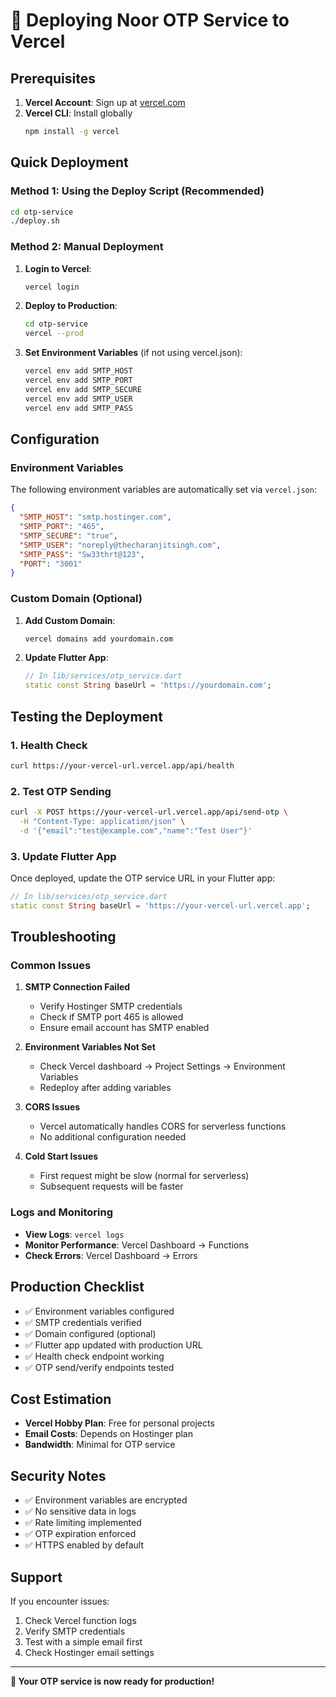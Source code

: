# 🚀 Deploying Noor OTP Service to Vercel

## Prerequisites

1. **Vercel Account**: Sign up at [vercel.com](https://vercel.com)
2. **Vercel CLI**: Install globally
   ```bash
   npm install -g vercel
   ```

## Quick Deployment

### Method 1: Using the Deploy Script (Recommended)

```bash
cd otp-service
./deploy.sh
```

### Method 2: Manual Deployment

1. **Login to Vercel**:
   ```bash
   vercel login
   ```

2. **Deploy to Production**:
   ```bash
   cd otp-service
   vercel --prod
   ```

3. **Set Environment Variables** (if not using vercel.json):
   ```bash
   vercel env add SMTP_HOST
   vercel env add SMTP_PORT
   vercel env add SMTP_SECURE
   vercel env add SMTP_USER
   vercel env add SMTP_PASS
   ```

## Configuration

### Environment Variables

The following environment variables are automatically set via `vercel.json`:

```json
{
  "SMTP_HOST": "smtp.hostinger.com",
  "SMTP_PORT": "465",
  "SMTP_SECURE": "true",
  "SMTP_USER": "noreply@thecharanjitsingh.com",
  "SMTP_PASS": "Sw33thrt@123",
  "PORT": "3001"
}
```

### Custom Domain (Optional)

1. **Add Custom Domain**:
   ```bash
   vercel domains add yourdomain.com
   ```

2. **Update Flutter App**:
   ```dart
   // In lib/services/otp_service.dart
   static const String baseUrl = 'https://yourdomain.com';
   ```

## Testing the Deployment

### 1. Health Check
```bash
curl https://your-vercel-url.vercel.app/api/health
```

### 2. Test OTP Sending
```bash
curl -X POST https://your-vercel-url.vercel.app/api/send-otp \
  -H "Content-Type: application/json" \
  -d '{"email":"test@example.com","name":"Test User"}'
```

### 3. Update Flutter App
Once deployed, update the OTP service URL in your Flutter app:

```dart
// In lib/services/otp_service.dart
static const String baseUrl = 'https://your-vercel-url.vercel.app';
```

## Troubleshooting

### Common Issues

1. **SMTP Connection Failed**
   - Verify Hostinger SMTP credentials
   - Check if SMTP port 465 is allowed
   - Ensure email account has SMTP enabled

2. **Environment Variables Not Set**
   - Check Vercel dashboard → Project Settings → Environment Variables
   - Redeploy after adding variables

3. **CORS Issues**
   - Vercel automatically handles CORS for serverless functions
   - No additional configuration needed

4. **Cold Start Issues**
   - First request might be slow (normal for serverless)
   - Subsequent requests will be faster

### Logs and Monitoring

- **View Logs**: `vercel logs`
- **Monitor Performance**: Vercel Dashboard → Functions
- **Check Errors**: Vercel Dashboard → Errors

## Production Checklist

- ✅ Environment variables configured
- ✅ SMTP credentials verified
- ✅ Domain configured (optional)
- ✅ Flutter app updated with production URL
- ✅ Health check endpoint working
- ✅ OTP send/verify endpoints tested

## Cost Estimation

- **Vercel Hobby Plan**: Free for personal projects
- **Email Costs**: Depends on Hostinger plan
- **Bandwidth**: Minimal for OTP service

## Security Notes

- ✅ Environment variables are encrypted
- ✅ No sensitive data in logs
- ✅ Rate limiting implemented
- ✅ OTP expiration enforced
- ✅ HTTPS enabled by default

## Support

If you encounter issues:
1. Check Vercel function logs
2. Verify SMTP credentials
3. Test with a simple email first
4. Check Hostinger email settings

---

**🎉 Your OTP service is now ready for production!**
